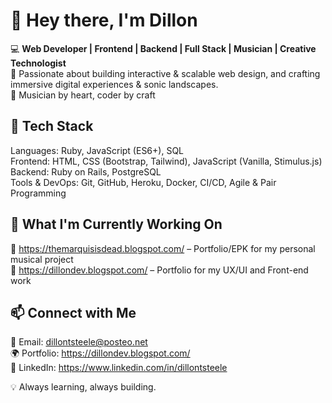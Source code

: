 # 👋 Hey there, I'm Dillon

💻 **Web Developer | Frontend | Backend | Full Stack | Musician | Creative Technologist**  
🚀 Passionate about building interactive & scalable web design, and crafting immersive digital experiences & sonic landscapes.  
🎸 Musician by heart, coder by craft  

## 🔧 Tech Stack  
Languages: Ruby, JavaScript (ES6+), SQL  
Frontend: HTML, CSS (Bootstrap, Tailwind), JavaScript (Vanilla, Stimulus.js)  
Backend: Ruby on Rails, PostgreSQL  
Tools & DevOps: Git, GitHub, Heroku, Docker, CI/CD, Agile & Pair Programming    

## 🚀 What I'm Currently Working On  
🔹 https://themarquisisdead.blogspot.com/ – Portfolio/EPK for my personal musical project  
🔹 https://dillondev.blogspot.com/ – Portfolio for my UX/UI and Front-end work

## 📫 Connect with Me  
📧 Email: dillontsteele@posteo.net  
🌍 Portfolio: https://dillondev.blogspot.com/  
💼 LinkedIn: https://www.linkedin.com/in/dillontsteele  

💡 Always learning, always building.
